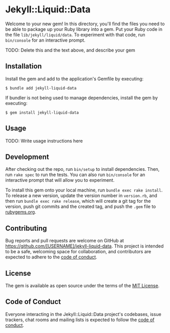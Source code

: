 # Jekyll::Liquid::Data

Welcome to your new gem! In this directory, you'll find the files you need to be able to package up your Ruby library into a gem. Put your Ruby code in the file `lib/jekyll/liquid/data`. To experiment with that code, run `bin/console` for an interactive prompt.

TODO: Delete this and the text above, and describe your gem

## Installation

Install the gem and add to the application's Gemfile by executing:

    $ bundle add jekyll-liquid-data

If bundler is not being used to manage dependencies, install the gem by executing:

    $ gem install jekyll-liquid-data

## Usage

TODO: Write usage instructions here

## Development

After checking out the repo, run `bin/setup` to install dependencies. Then, run `rake spec` to run the tests. You can also run `bin/console` for an interactive prompt that will allow you to experiment.

To install this gem onto your local machine, run `bundle exec rake install`. To release a new version, update the version number in `version.rb`, and then run `bundle exec rake release`, which will create a git tag for the version, push git commits and the created tag, and push the `.gem` file to [rubygems.org](https://rubygems.org).

## Contributing

Bug reports and pull requests are welcome on GitHub at https://github.com/[USERNAME]/jekyll-liquid-data. This project is intended to be a safe, welcoming space for collaboration, and contributors are expected to adhere to the [code of conduct](https://github.com/[USERNAME]/jekyll-liquid-data/blob/master/CODE_OF_CONDUCT.md).

## License

The gem is available as open source under the terms of the [MIT License](https://opensource.org/licenses/MIT).

## Code of Conduct

Everyone interacting in the Jekyll::Liquid::Data project's codebases, issue trackers, chat rooms and mailing lists is expected to follow the [code of conduct](https://github.com/[USERNAME]/jekyll-liquid-data/blob/master/CODE_OF_CONDUCT.md).
